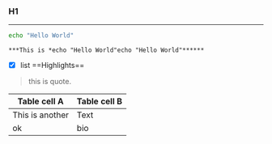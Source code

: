 ### H1
---
```bash
echo "Hello World"
```

	***This is *echo "Hello World"echo "Hello World"******

- [x] list
==Highlights==
> this is quote.

Table cell A | Table cell B
--- | ---
This is another | Text
ok|bio

